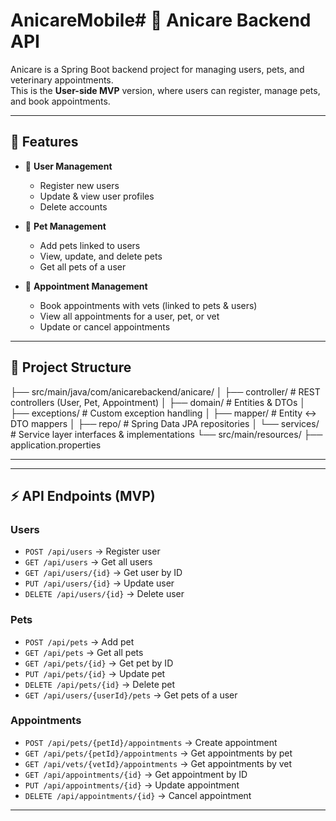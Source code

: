 # AnicareMobile# 🐾 Anicare Backend API

Anicare is a Spring Boot backend project for managing users, pets, and veterinary appointments.  
This is the **User-side MVP** version, where users can register, manage pets, and book appointments.

---

## 🚀 Features
- 👤 **User Management**  
  - Register new users  
  - Update & view user profiles  
  - Delete accounts  

- 🐶 **Pet Management**  
  - Add pets linked to users  
  - View, update, and delete pets  
  - Get all pets of a user  

- 📅 **Appointment Management**  
  - Book appointments with vets (linked to pets & users)  
  - View all appointments for a user, pet, or vet  
  - Update or cancel appointments

    
---

## 📂 Project Structure
├── src/main/java/com/anicarebackend/anicare/
│ ├── controller/ # REST controllers (User, Pet, Appointment)
│ ├── domain/ # Entities & DTOs
│ ├── exceptions/ # Custom exception handling
│ ├── mapper/ # Entity ↔ DTO mappers
│ ├── repo/ # Spring Data JPA repositories
│ └── services/ # Service layer interfaces & implementations
└── src/main/resources/
├── application.properties

---

---

## ⚡ API Endpoints (MVP)

### Users
- `POST /api/users` → Register user  
- `GET /api/users` → Get all users  
- `GET /api/users/{id}` → Get user by ID  
- `PUT /api/users/{id}` → Update user  
- `DELETE /api/users/{id}` → Delete user  

### Pets
- `POST /api/pets` → Add pet  
- `GET /api/pets` → Get all pets  
- `GET /api/pets/{id}` → Get pet by ID  
- `PUT /api/pets/{id}` → Update pet  
- `DELETE /api/pets/{id}` → Delete pet  
- `GET /api/users/{userId}/pets` → Get pets of a user  

### Appointments
- `POST /api/pets/{petId}/appointments` → Create appointment  
- `GET /api/pets/{petId}/appointments` → Get appointments by pet  
- `GET /api/vets/{vetId}/appointments` → Get appointments by vet  
- `GET /api/appointments/{id}` → Get appointment by ID  
- `PUT /api/appointments/{id}` → Update appointment  
- `DELETE /api/appointments/{id}` → Cancel appointment  

---
